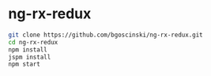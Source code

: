# ng-rx-redux

```sh 
git clone https://github.com/bgoscinski/ng-rx-redux.git
cd ng-rx-redux
npm install
jspm install
npm start
```
